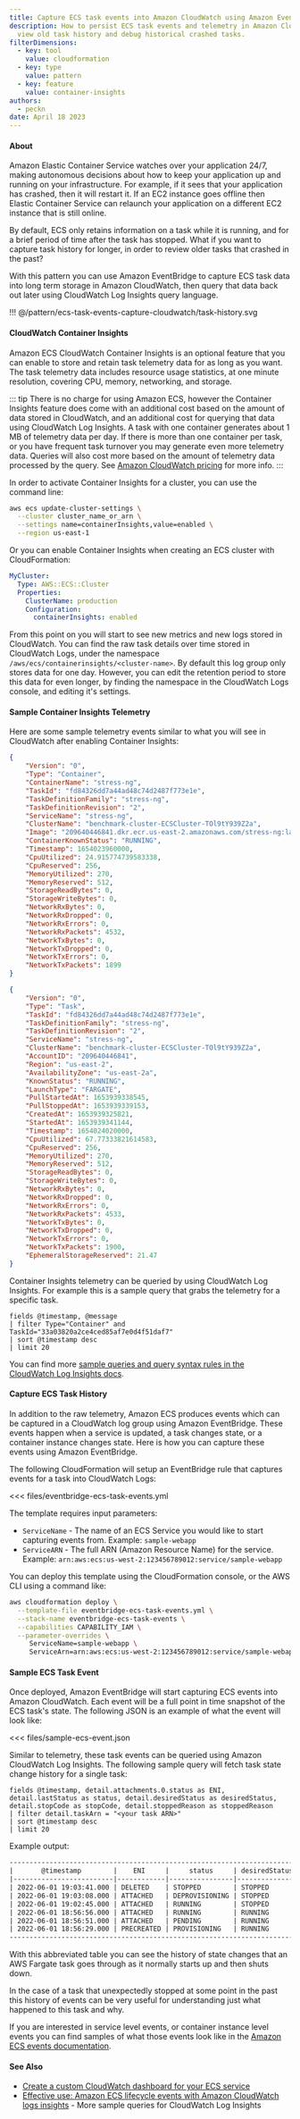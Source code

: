 ```yaml
---
title: Capture ECS task events into Amazon CloudWatch using Amazon EventBridge
description: How to persist ECS task events and telemetry in Amazon CloudWatch, so that you can
  view old task history and debug historical crashed tasks.
filterDimensions:
  - key: tool
    value: cloudformation
  - key: type
    value: pattern
  - key: feature
    value: container-insights
authors:
  - peckn
date: April 18 2023
---
```


#### About

Amazon Elastic Container Service watches over your application 24/7, making autonomous decisions about how to keep your application up and running on your infrastructure. For example, if it sees that your application has crashed, then it will restart it. If an EC2 instance goes offline then Elastic Container Service can relaunch your application on a different EC2 instance that is still online.

By default, ECS only retains information on a task while it is running, and for a brief period of time after the task has stopped. What if you want to capture task history for longer, in order to review older tasks that crashed in the past?

With this pattern you can use Amazon EventBridge to capture ECS task data into long term storage in Amazon CloudWatch, then query that data back out later using CloudWatch Log Insights query language.

!!! @/pattern/ecs-task-events-capture-cloudwatch/task-history.svg

#### CloudWatch Container Insights

Amazon ECS CloudWatch Container Insights is an optional feature that you can enable to store and retain task telemetry data for as long as you want. The task telemetry data includes resource usage statistics, at one minute resolution, covering CPU, memory, networking, and storage.

::: tip
There is no charge for using Amazon ECS, however the Container Insights feature does come with an additional cost based on the amount of data stored in CloudWatch, and an additional cost for querying that data using CloudWatch Log Insights. A task with one container generates about 1 MB of telemetry data per day. If there is more than one container per task, or you have frequent task turnover you may generate even more telemetry data. Queries will also cost more based on the amount of telemetry data processed by the query. See [Amazon CloudWatch pricing](https://aws.amazon.com/cloudwatch/pricing/) for more info.
:::

In order to activate Container Insights for a cluster, you can use the command line:

```sh
aws ecs update-cluster-settings \
  --cluster cluster_name_or_arn \
  --settings name=containerInsights,value=enabled \
  --region us-east-1
```

Or you can enable Container Insights when creating an ECS cluster with CloudFormation:

```yml
MyCluster:
  Type: AWS::ECS::Cluster
  Properties:
    ClusterName: production
    Configuration:
      containerInsights: enabled
```

From this point on you will start to see new metrics and new logs stored in CloudWatch. You can find the raw task details over time stored in CloudWatch Logs, under the namespace `/aws/ecs/containerinsights/<cluster-name>`. By default this log group only stores data for one day. However, you can edit the retention period to store this data for even longer, by finding the namespace in the CloudWatch Logs console, and editing it's settings.

#### Sample Container Insights Telemetry

Here are some sample telemetry events similar to what you will see in CloudWatch after enabling Container Insights:

<tabs>

<tab label='Container Telemetry Event'>

```json
{
    "Version": "0",
    "Type": "Container",
    "ContainerName": "stress-ng",
    "TaskId": "fd84326dd7a44ad48c74d2487f773e1e",
    "TaskDefinitionFamily": "stress-ng",
    "TaskDefinitionRevision": "2",
    "ServiceName": "stress-ng",
    "ClusterName": "benchmark-cluster-ECSCluster-TOl9tY939Z2a",
    "Image": "209640446841.dkr.ecr.us-east-2.amazonaws.com/stress-ng:latest",
    "ContainerKnownStatus": "RUNNING",
    "Timestamp": 1654023960000,
    "CpuUtilized": 24.915774739583338,
    "CpuReserved": 256,
    "MemoryUtilized": 270,
    "MemoryReserved": 512,
    "StorageReadBytes": 0,
    "StorageWriteBytes": 0,
    "NetworkRxBytes": 0,
    "NetworkRxDropped": 0,
    "NetworkRxErrors": 0,
    "NetworkRxPackets": 4532,
    "NetworkTxBytes": 0,
    "NetworkTxDropped": 0,
    "NetworkTxErrors": 0,
    "NetworkTxPackets": 1899
}
```

</tab>

<tab label='Task Telemetry Event'>

```json
{
    "Version": "0",
    "Type": "Task",
    "TaskId": "fd84326dd7a44ad48c74d2487f773e1e",
    "TaskDefinitionFamily": "stress-ng",
    "TaskDefinitionRevision": "2",
    "ServiceName": "stress-ng",
    "ClusterName": "benchmark-cluster-ECSCluster-TOl9tY939Z2a",
    "AccountID": "209640446841",
    "Region": "us-east-2",
    "AvailabilityZone": "us-east-2a",
    "KnownStatus": "RUNNING",
    "LaunchType": "FARGATE",
    "PullStartedAt": 1653939338545,
    "PullStoppedAt": 1653939339153,
    "CreatedAt": 1653939325821,
    "StartedAt": 1653939341144,
    "Timestamp": 1654024020000,
    "CpuUtilized": 67.77333821614583,
    "CpuReserved": 256,
    "MemoryUtilized": 270,
    "MemoryReserved": 512,
    "StorageReadBytes": 0,
    "StorageWriteBytes": 0,
    "NetworkRxBytes": 0,
    "NetworkRxDropped": 0,
    "NetworkRxErrors": 0,
    "NetworkRxPackets": 4533,
    "NetworkTxBytes": 0,
    "NetworkTxDropped": 0,
    "NetworkTxErrors": 0,
    "NetworkTxPackets": 1900,
    "EphemeralStorageReserved": 21.47
}
```

</tab>

</tabs>

Container Insights telemetry can be queried by using CloudWatch Log Insights. For example this is a sample query that grabs the telemetry for a specific task.

```query
fields @timestamp, @message
| filter Type="Container" and TaskId="33a03820a2ce4ced85af7e0d4f51daf7"
| sort @timestamp desc
| limit 20
```

You can find more [sample queries and query syntax rules in the CloudWatch Log Insights docs](https://docs.aws.amazon.com/AmazonCloudWatch/latest/logs/CWL_QuerySyntax-examples.html).

#### Capture ECS Task History

In addition to the raw telemetry, Amazon ECS produces events which can be captured in a CloudWatch log group using Amazon EventBridge. These events happen when a service is updated, a task changes state, or a container instance changes state. Here is how you can capture these events using Amazon EventBridge.

The following CloudFormation will setup an EventBridge rule that captures events for a task into CloudWatch Logs:

<<< files/eventbridge-ecs-task-events.yml

The template requires input parameters:

- `ServiceName` - The name of an ECS Service you would like to start capturing events from. Example: `sample-webapp`
- `ServiceARN` - The full ARN (Amazon Resource Name) for the service. Example: `arn:aws:ecs:us-west-2:123456789012:service/sample-webapp`

You can deploy this template using the CloudFormation console, or the AWS CLI using a command like:

```sh
aws cloudformation deploy \
  --template-file eventbridge-ecs-task-events.yml \
  --stack-name eventbridge-ecs-task-events \
  --capabilities CAPABILITY_IAM \
  --parameter-overrides \
     ServiceName=sample-webapp \
     ServiceArn=arn:aws:ecs:us-west-2:123456789012:service/sample-webapp
```

#### Sample ECS Task Event

Once deployed, Amazon EventBridge will start capturing ECS events into Amazon CloudWatch. Each event will be a full point in time snapshot of the ECS task's state. The following JSON is an example of what the event will look like:

<<< files/sample-ecs-event.json

Similar to telemetry, these task events can be queried using Amazon CloudWatch Log Insights. The following sample query will fetch task state change history for a single task:

```query
fields @timestamp, detail.attachments.0.status as ENI, detail.lastStatus as status, detail.desiredStatus as desiredStatus, detail.stopCode as stopCode, detail.stoppedReason as stoppedReason
| filter detail.taskArn = "<your task ARN>"
| sort @timestamp desc
| limit 20
```

Example output:

```txt
------------------------------------------------------------------------------------------------------------------------------------------------------------------------------
|       @timestamp        |    ENI     |     status     | desiredStatus |         stopCode          |                             stoppedReason                              |
|-------------------------|------------|----------------|---------------|---------------------------|------------------------------------------------------------------------|
| 2022-06-01 19:03:41.000 | DELETED    | STOPPED        | STOPPED       | ServiceSchedulerInitiated | Scaling activity initiated by (deployment ecs-svc/8045142110272152487) |
| 2022-06-01 19:03:08.000 | ATTACHED   | DEPROVISIONING | STOPPED       | ServiceSchedulerInitiated | Scaling activity initiated by (deployment ecs-svc/8045142110272152487) |
| 2022-06-01 19:02:45.000 | ATTACHED   | RUNNING        | STOPPED       | ServiceSchedulerInitiated | Scaling activity initiated by (deployment ecs-svc/8045142110272152487) |
| 2022-06-01 18:56:56.000 | ATTACHED   | RUNNING        | RUNNING       |                           |                                                                        |
| 2022-06-01 18:56:51.000 | ATTACHED   | PENDING        | RUNNING       |                           |                                                                        |
| 2022-06-01 18:56:29.000 | PRECREATED | PROVISIONING   | RUNNING       |                           |                                                                        |
------------------------------------------------------------------------------------------------------------------------------------------------------------------------------
```

With this abbreviated table you can see the history of state changes that an AWS Fargate task goes through as it normally starts up and then shuts down.

In the case of a task that unexpectedly stopped at some point in the past this history of events can be very useful for understanding just what happened to this task and why.

If you are interested in service level events, or container instance level events you can find samples of what those events look like in the [Amazon ECS events documentation](https://docs.aws.amazon.com/AmazonECS/latest/developerguide/ecs_cwe_events.html).

#### See Also

- [Create a custom CloudWatch dashboard for your ECS service](/ecs-service-dashboard-cloudformation)
- [Effective use: Amazon ECS lifecycle events with Amazon CloudWatch logs insights](https://aws.amazon.com/blogs/containers/effective-use-amazon-ecs-lifecycle-events-with-amazon-cloudwatch-logs-insights/) - More sample queries for CloudWatch Log Insights